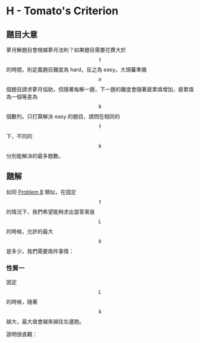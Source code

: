 # H - Tomato's Criterion

## 題目大意

夢月解題目會根據夢月法則？如果題目需要花費大於 $$t$$ 的時間，則定義題目難度為 hard，反之為 easy。大頭蕃準備 $$n$$ 個題目請求夢月協助，但隨著每解一題，下一題的難度會隨著疲累值增加，疲累值為一個等差為 $$k$$ 個數列。只打算解決 easy 的題目，請問在相同的 $$t$$ 下，不同的 $$k$$ 分別能解決的最多題數。

## 題解

如同 [Problem B](final/B.md) 類似，在固定 $$t$$ 的情況下，我們希望能夠求出當答案是 $$L$$ 的時候，允許的最大 $$k$$ 是多少。我們需要兩件事情：

### 性質一

固定 $$L$$ 的時候，隨著 $$k$$ 越大，最大值會越來越往左邊跑。

證明很直觀：